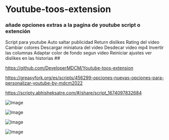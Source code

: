 # Youtube-toos-extension

### añade opciones extras a la pagina de youtube script o extención
Script para youtube
Auto saltar publicidad
Return dislikes
Rating del video
Cambiar colores
Descargar miniatura del video
Desdecar video mp4
Invertir las columnas
Adaptar color de fondo segun video
Reiniciar ajustes
ver dislikes en las historias ##

https://github.com/DeveloperMDCM/Youtube-toos-extension

https://greasyfork.org/es/scripts/456299-opciones-nuevas-opciones-para-personalizar-youtube-by-mdcm2022

https://scripty.abhisheksatre.com/#/share/script_1674097832684

![Image](https://github.com/DeveloperMDCM/Youtube-toos-extension/blob/master/4.jpg)

![Image](https://github.com/DeveloperMDCM/Youtube-toos-extension/blob/master/3.jpg)

![Image](https://github.com/DeveloperMDCM/Youtube-toos-extension/blob/master/youtu.jpg)


![Image](https://github.com/DeveloperMDCM/Youtube-toos-extension/blob/master/2.jpg)
